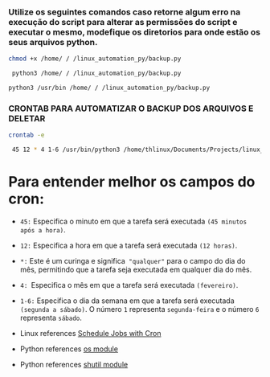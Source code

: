 ### Utilize os seguintes comandos caso retorne algum erro na execução do script para alterar as permissões do script e executar o mesmo, modefique os diretorios para onde estão os seus arquivos python.


```sh
chmod +x /home/ / /linux_automation_py/backup.py
```

```sh
 python3 /home/ / /linux_automation_py/backup.py
```
```sh
python3 /usr/bin /home/ / /linux_automation_py/backup.py   
```

### CRONTAB PARA AUTOMATIZAR O BACKUP DOS ARQUIVOS E DELETAR

```sh
crontab -e
```

```sh
 45 12 * 4 1-6 /usr/bin/python3 /home/thlinux/Documents/Projects/linux_automation_py/backup.py
```

# Para entender melhor os campos do cron:

- `45:` Especifica o minuto em que a tarefa será executada `(45 minutos após a hora)`.
- `12:` Especifica a hora em que a tarefa será executada `(12 horas)`.
- `*:` Este é um curinga e significa` "qualquer"` para o campo do dia do mês, permitindo que a tarefa seja executada em qualquer dia do mês.
- `4: `Especifica o mês em que a tarefa será executada `(fevereiro)`.
- `1-6:` Especifica o dia da semana em que a tarefa será executada `(segunda a sábado)`. O número `1` representa `segunda-feira` e o número `6` representa `sábado`.

- Linux references [Schedule Jobs with Cron](https://learning.lpi.org/en/learning-materials/102-500/107/107.2/107.2_01/)
- Python references [os module](https://docs.python.org/3/library/os.html)
- Python references [shutil module](https://docs.python.org/3/library/shutil.html)